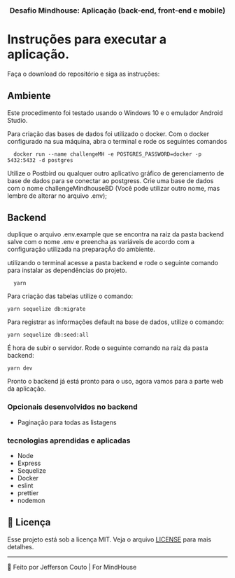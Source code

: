 <h3 align="center">
  Desafio Mindhouse: Aplicação (back-end, front-end e mobile)
</h3>

# Instruções para executar a aplicação.

Faça o download do repositório e siga as instruções:

## Ambiente 

Este procedimento foi testado usando o Windows 10 e o emulador Android Studio.

Para criação das bases de dados foi utilizado o docker. Com o docker configurado na sua máquina, abra o terminal e rode os seguintes comandos

```
  docker run --name challengeMH -e POSTGRES_PASSWORD=docker -p 5432:5432 -d postgres
```
Utilize o Postbird ou qualquer outro aplicativo gráfico de gerenciamento de base de dados para se conectar ao postgress. Crie uma base de dados com o nome challengeMindhouseBD (Você pode utilizar outro nome, mas lembre de alterar no arquivo .env);


## Backend

duplique o arquivo .env.example que se encontra na raiz da pasta backend salve com o nome .env e preencha as variáveis de acordo com a configuração utilizada na preparaçÃo do ambiente.

utilizando o terminal acesse a pasta backend e rode o seguinte comando para instalar as dependências do projeto.

```
  yarn
```
Para criação das tabelas utilize o comando:

```
yarn sequelize db:migrate
```

Para registrar as informações default na base de dados, utilize o comando:

```
yarn sequelize db:seed:all
```

É hora de subir o servidor. Rode o seguinte comando na raiz da pasta backend:
```
yarn dev
```

Pronto o backend já está pronto para o uso, agora vamos para a parte web da aplicação.

### Opcionais desenvolvidos no backend

 - Paginação para todas as listagens

### tecnologias aprendidas e aplicadas

- Node
- Express
- Sequelize
- Docker
- eslint
- prettier
- nodemon

## 📝 Licença

Esse projeto está sob a licença MIT. Veja o arquivo [LICENSE](LICENSE.md) para mais detalhes.

---

🚀 Feito por Jefferson Couto | For MindHouse 